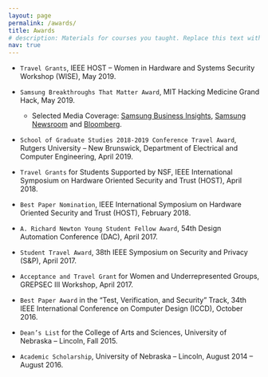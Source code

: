 ```yaml
---
layout: page
permalink: /awards/
title: Awards
# description: Materials for courses you taught. Replace this text with your description.
nav: true
---
```


<!-- For now, this page is assumed to be a static description of your courses. You can convert it to a collection similar to `_projects/` so that you can have a dedicated page for each course.

Organize your courses by years, topics, or universities, however you like! -->


- `Travel Grants`, IEEE HOST – Women in Hardware and Systems Security Workshop (WISE), May 2019.

- `Samsung Breakthroughs That Matter Award`, MIT Hacking Medicine Grand Hack, May 2019.
  - Selected Media Coverage: [Samsung Business Insights](https://insights.samsung.com/2019/05/17/how-to-bring-secure-cancer-predicting-ai-tools-to-market-faster/), [Samsung Newsroom](https://news.samsung.com/us/samsung-veterans-affairs-mit-hacking-medicine-grand-hack-breakthroughs-that-matter-awards-veterans-health-solutions/) and [Bloomberg](https://www.bloomberg.com/press-releases/2019-05-07/samsung-department-of-veterans-affairs-and-mit-present-breakthroughs-that-matter-awards-for-innovative-veterans-health).

- `School of Graduate Studies 2018-2019 Conference Travel Award`, Rutgers University – New Brunswick, Department of Electrical and Computer Engineering, April 2019.

- `Travel Grants` for Students Supported by NSF, IEEE International Symposium on Hardware Oriented Security and Trust (HOST), April 2018.

- `Best Paper Nomination`, IEEE International Symposium on Hardware Oriented Security and Trust (HOST), February 2018.

- `A. Richard Newton Young Student Fellow Award`, 54th Design Automation Conference (DAC), April 2017.

- `Student Travel Award`, 38th IEEE Symposium on Security and Privacy (S&P), April 2017. 

- `Acceptance and Travel Grant` for Women and Underrepresented Groups, GREPSEC III Workshop, April 2017. 

- `Best Paper Award` in the “Test, Verification, and Security” Track, 34th IEEE International Conference on Computer Design (ICCD), October 2016. 

- `Dean’s List` for the College of Arts and Sciences, University of Nebraska – Lincoln, Fall 2015.

- `Academic Scholarship`, University of Nebraska – Lincoln, August 2014 – August 2016.
